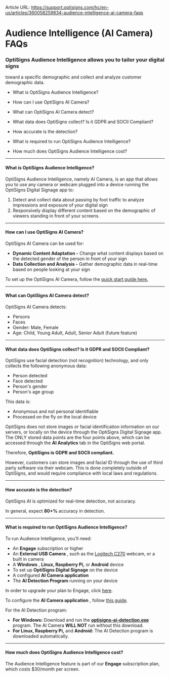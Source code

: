 Article URL: https://support.optisigns.com/hc/en-us/articles/360058259834-audience-intelligence-ai-camera-faqs

# Audience Intelligence (AI Camera) FAQs

### OptiSigns Audience Intelligence allows you to tailor your digital signs
toward a specific demographic and collect and analyze customer demographic
data.

  * What is OptiSigns Audience Intelligence?

  * How can I use OptiSigns AI Camera?

  * What can OptiSigns AI Camera detect?

  * What data does OptiSigns collect? Is it GDPR and SOCII Compliant?

  * How accurate is the detection?

  * What is required to run OptiSigns Audience Intelligence? 

  * How much does OptiSigns Audience Intelligence cost?

* * *

#### **What is OptiSigns Audience Intelligence?**

OptiSigns Audience Intelligence, namely AI Camera, is an app that allows you
to use any camera or webcam plugged into a device running the OptiSigns
Digital Signage app to:

  1. Detect and collect data about passing by foot traffic to analyze impressions and exposure of your digital sign
  2. Responsively display different content based on the demographic of viewers standing in front of your screens.

* * *

#### **How can I use OptiSigns AI Camera?**

OptiSigns AI Camera can be used for:

  * **Dynamic Content Adaptation -** Change what content displays based on the detected gender of the person in front of your sign
  * **Data Collection and Analysis -** Gather demographic data in real-time based on people looking at your sign

To set up the OptiSigns AI Camera, follow the [quick start guide
here.](https://support.optisigns.com/hc/en-us/articles/27690296225555)

* * *

#### **What can OptiSigns AI Camera detect?**

OptiSigns AI Camera detects:

  * Persons
  * Faces
  * Gender: Male, Female
  * Age: Child, Young Adult, Adult, Senior Adult (future feature)

* * *

#### **What data does OptiSigns collect? Is it GDPR and SOCII Compliant?**

OptiSigns use facial detection (not recognition) technology, and only collects
the following anonymous data:

  * Person detected
  * Face detected
  * Person's gender
  * Person's age group

This data is:

  * Anonymous and not personal identifiable
  * Processed on the fly on the local device

OptiSigns does not store images or facial identification information on our
servers, or locally on the device through the OptiSigns Digital Signage app.
The ONLY stored data points are the four points above, which can be accessed
through the **AI Analytics** tab in the OptiSigns web portal.

Therefore, **OptiSigns is GDPR and SOCII compliant.**

However, customers can store images and facial ID through the use of third
party software via their webcam. This is done completely outside of OptiSigns,
and would require compliance with local laws and regulations.

* * *

#### **How accurate is the detection?**

OptiSigns AI is optimized for real-time detection, not accuracy.

In general, expect **80+%** accuracy in detection.

* * *

#### **What is required to run OptiSigns Audience Intelligence?**

To run Audience Intelligence, you’ll need:

  * An **Engage** subscription or higher
  * An **External USB Camera** , such as the [Logitech C270](https://www.amazon.com/Logitech-Desktop-Widescreen-Calling-Recording/dp/B004FHO5Y6/) webcam, or a built in camera
  * A **Windows** , **Linux, Raspberry Pi,** or **Android** device
  * To set up **OptiSigns Digital Signage** on the device
  * A configured **AI Camera application**
  * The **AI Detection Program** running on your device

In order to upgrade your plan to Engage, click
[here](https://www.optisigns.com/pricing).

To configure the **AI Camera application** , follow [this
guide](https://support.optisigns.com/hc/en-us/articles/27690296225555).

For the AI Detection program:

  * **For Windows:** Download and run the [**optisigns-ai-detection.exe**](https://links.optisigns.com/ai-add-on-win) program. The AI Camera **WILL NOT** run without this download.
  * **For Linux, Raspberry Pi,** and **Android:** The AI Detection program is downloaded automatically.

* * *

#### **How much does OptiSigns Audience Intelligence cost?**

The Audience Intelligence feature is part of our **Engage** subscription plan,
which costs $30/month per screen.

